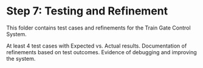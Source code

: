 # Step 7: Testing and Refinement

This folder contains test cases and refinements for the Train Gate Control System.

At least 4 test cases with Expected vs. Actual results.
Documentation of refinements based on test outcomes.
Evidence of debugging and improving the system.
